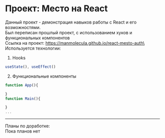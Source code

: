 # Проект: Место на React

Данный проект - демонстрация навыков работы с React и его возможностями.\
Был переписан прошлый проект, с использованием хуков и функциональных компонентов \
Ссылка на проект: https://manmolecula.github.io/react-mesto-auth\
Используется технологии:
1. Hooks
```jsx
useState(), useEffect()
```
2. Функциональные компоненты
```jsx
function App(){

}
function Main(){

}
...
```
------------------------------------------------------------------------
Планы по доработке:\
Пока планов нет
